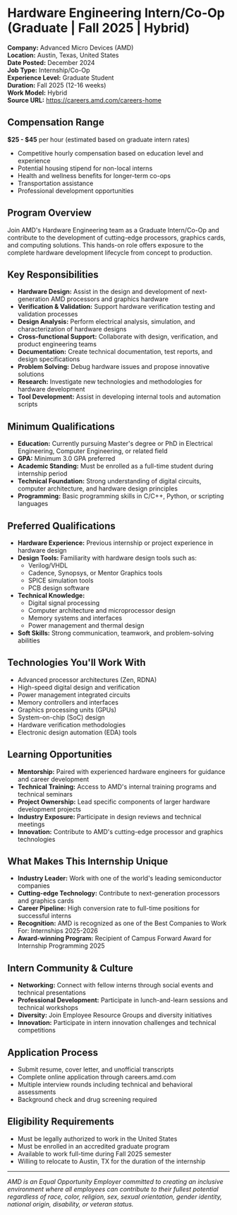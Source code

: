 # Hardware Engineering Intern/Co-Op (Graduate | Fall 2025 | Hybrid)
**Company:** Advanced Micro Devices (AMD)  
**Location:** Austin, Texas, United States  
**Date Posted:** December 2024  
**Job Type:** Internship/Co-Op  
**Experience Level:** Graduate Student  
**Duration:** Fall 2025 (12-16 weeks)  
**Work Model:** Hybrid  
**Source URL:** https://careers.amd.com/careers-home

## Compensation Range
**$25 - $45** per hour (estimated based on graduate intern rates)
- Competitive hourly compensation based on education level and experience
- Potential housing stipend for non-local interns
- Health and wellness benefits for longer-term co-ops
- Transportation assistance
- Professional development opportunities

## Program Overview
Join AMD's Hardware Engineering team as a Graduate Intern/Co-Op and contribute to the development of cutting-edge processors, graphics cards, and computing solutions. This hands-on role offers exposure to the complete hardware development lifecycle from concept to production.

## Key Responsibilities
- **Hardware Design:** Assist in the design and development of next-generation AMD processors and graphics hardware
- **Verification & Validation:** Support hardware verification testing and validation processes
- **Design Analysis:** Perform electrical analysis, simulation, and characterization of hardware designs
- **Cross-functional Support:** Collaborate with design, verification, and product engineering teams
- **Documentation:** Create technical documentation, test reports, and design specifications
- **Problem Solving:** Debug hardware issues and propose innovative solutions
- **Research:** Investigate new technologies and methodologies for hardware development
- **Tool Development:** Assist in developing internal tools and automation scripts

## Minimum Qualifications
- **Education:** Currently pursuing Master's degree or PhD in Electrical Engineering, Computer Engineering, or related field
- **GPA:** Minimum 3.0 GPA preferred
- **Academic Standing:** Must be enrolled as a full-time student during internship period
- **Technical Foundation:** Strong understanding of digital circuits, computer architecture, and hardware design principles
- **Programming:** Basic programming skills in C/C++, Python, or scripting languages

## Preferred Qualifications
- **Hardware Experience:** Previous internship or project experience in hardware design
- **Design Tools:** Familiarity with hardware design tools such as:
  - Verilog/VHDL
  - Cadence, Synopsys, or Mentor Graphics tools
  - SPICE simulation tools
  - PCB design software
- **Technical Knowledge:**
  - Digital signal processing
  - Computer architecture and microprocessor design
  - Memory systems and interfaces
  - Power management and thermal design
- **Soft Skills:** Strong communication, teamwork, and problem-solving abilities

## Technologies You'll Work With
- Advanced processor architectures (Zen, RDNA)
- High-speed digital design and verification
- Power management integrated circuits
- Memory controllers and interfaces
- Graphics processing units (GPUs)
- System-on-chip (SoC) design
- Hardware verification methodologies
- Electronic design automation (EDA) tools

## Learning Opportunities
- **Mentorship:** Paired with experienced hardware engineers for guidance and career development
- **Technical Training:** Access to AMD's internal training programs and technical seminars
- **Project Ownership:** Lead specific components of larger hardware development projects
- **Industry Exposure:** Participate in design reviews and technical meetings
- **Innovation:** Contribute to AMD's cutting-edge processor and graphics technologies

## What Makes This Internship Unique
- **Industry Leader:** Work with one of the world's leading semiconductor companies
- **Cutting-edge Technology:** Contribute to next-generation processors and graphics cards
- **Career Pipeline:** High conversion rate to full-time positions for successful interns
- **Recognition:** AMD is recognized as one of the Best Companies to Work For: Internships 2025-2026
- **Award-winning Program:** Recipient of Campus Forward Award for Internship Programming 2025

## Intern Community & Culture
- **Networking:** Connect with fellow interns through social events and technical presentations
- **Professional Development:** Participate in lunch-and-learn sessions and technical workshops
- **Diversity:** Join Employee Resource Groups and diversity initiatives
- **Innovation:** Participate in intern innovation challenges and technical competitions

## Application Process
- Submit resume, cover letter, and unofficial transcripts
- Complete online application through careers.amd.com
- Multiple interview rounds including technical and behavioral assessments
- Background check and drug screening required

## Eligibility Requirements
- Must be legally authorized to work in the United States
- Must be enrolled in an accredited graduate program
- Available to work full-time during Fall 2025 semester
- Willing to relocate to Austin, TX for the duration of the internship

---
*AMD is an Equal Opportunity Employer committed to creating an inclusive environment where all employees can contribute to their fullest potential regardless of race, color, religion, sex, sexual orientation, gender identity, national origin, disability, or veteran status.*